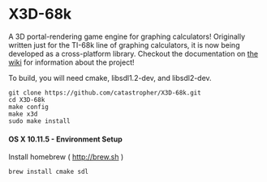 # X3D-68k
A 3D portal-rendering game engine for graphing calculators! Originally written just for the TI-68k line of graphing calculators, it is now being developed as a cross-platform library. Checkout the documentation on [the wiki](https://github.com/catastropher/X3D-68k/wiki) for information about the project!

To build, you will need cmake, libsdl1.2-dev, and libsdl2-dev.

```
git clone https://github.com/catastropher/X3D-68k.git
cd X3D-68k
make config
make x3d
sudo make install
```



#### OS X 10.11.5 - Environment Setup

Install homebrew ( http://brew.sh )

```
brew install cmake sdl
```
